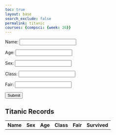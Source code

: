 ```yaml
---
toc: true
layout: base
search_exclude: false
permalink: titanic
courses: {compsci: {week: 26}}
---
```

<!-- Inputs -->
<div>
    <form>
        <p><label>
            Name:
            <input type="text" name="name" id="name" required>
        </label></p>
        <p><label>
            Age:
            <input type="text" name="age" id="age" required>
        </label></p>
        <p><label>
            Sex:
            <input type="text" name="sex" id="sex" required>
        </label></p>
        <p><label>
            Class:
            <input type="text" name="class" id="class" required>
        </label></p>
        <p><label>
            Fair:
            <input type="text" name="fair" id="fair" required>
        </label></p>
        <button type="button" onclick="create_user()">Submit</button>
    </form>
</div>

<!-- Table -->
<h2>Titanic Records</h2>
<table id="userTable">
	<tr>
		<th>Name</th>
		<th>Sex</th>
		<th>Age</th>
		<th>Class</th>
		<th>Fair</th>
		<th>Survived</th>
	</tr>
</table>

<script>
    //user creation
	function create_user(){
        const name = document.getElementById('name').value;// DEFINE VALUES
        const age =  document.getElementById('age').value;
        const sex =  document.getElementById('age').value;
        const class = document.getElementById('class').value;
        const fair = document.getElementById('fair').value;
        const formData = {
            "name": name,
            "age": age,
            "sex": sex,
            "class": class,
            "fair": fair,
            // Add other form fields as needed
        };            
        fetch('http://127.0.0.1:8086/api/titanic/', {

            method: 'POST',
            headers: {
                'Content-Type': 'application/json'
            },
            body: JSON.stringify(formData)
        })
            .then(response => {
                if (response.ok) {
                suvivability()
            } else {
                console.error('User creation failed');
                alert("User Creation failed. Try again.");
            }
        })
        .catch(error => {
            console.error('Error:', error);
        });
    }

	function suvivability() {
		//run for newest created user to get suvivability outcome.
	}
</script>